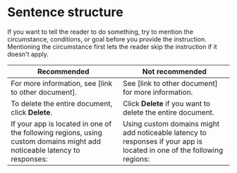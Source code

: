 # Sentence structure  

If you want to tell the reader to do something, try to mention the circumstance, conditions, or
goal before you provide the instruction. Mentioning the circumstance first lets the reader skip
the instruction if it doesn't apply.

| Recommended | Not recommended |
| --- | --- |
| For more information, see [link to other document]. | See [link to other document] for more information. |
| To delete the entire document, click **Delete**. | Click **Delete** if you want to delete the entire document. |
| If your app is located in one of the following regions, using custom domains might add noticeable latency to responses: | Using custom domains might add noticeable latency to responses if your app is located in one of the following regions: |
